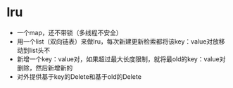 # lru

- 一个map，还不带锁（多线程不安全）
- 用一个list（双向链表）来做lru，每次新建更新检索都将该key：value对放移动到list头不
- 新增一个key：value对，如果超过最大长度限制，就将最old的key：value对删除，然后新增新的
- 对外提供基于key的Delete和基于old的Delete